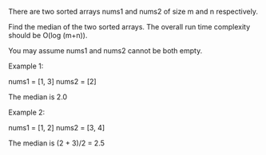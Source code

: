 There are two sorted arrays nums1 and nums2 of size m and n respectively.

Find the median of the two sorted arrays. The overall run time complexity should be O(log (m+n)).

You may assume nums1 and nums2&nbsp;cannot be both empty.

Example 1:


nums1 = [1, 3]
nums2 = [2]

The median is 2.0


Example 2:


nums1 = [1, 2]
nums2 = [3, 4]

The median is (2 + 3)/2 = 2.5

